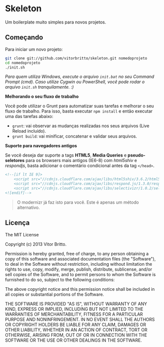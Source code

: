 # Skeleton

Um boilerplate muito simples para novos projetos.

## Começando

Para iniciar um novo projeto:

```bash
git clone git://github.com/vitorbritto/skeleton.git nomedoprojeto
cd nomedoprojeto
./init.sh
```

*Para quem utiliza Windows, execute o arquivo `init.bat` no seu Command Prompt (cmd). Caso utilize Cygwin ou PowerShell, você pode rodar o arquivo `init.sh` tranquilamente. :)*


**Melhorando o seu fluxo de trabalho**

Você pode utilizar o Grunt para automatizar suas tarefas e melhorar o seu fluxo de trabalho. Para isso, basta executar `npm install` e então executar uma das tarefas abaixo:

* `grunt`: vai observar as mudanças realizadas nos seus arquivos (Live Reload incluído).
* `grunt build`: vai minificar, concatenar e validar seus arquivos.

**Suporte para navegadores antigos**

Se você deseja dar suporte a tags **HTML5**, **Media Queries** e **pseudo-seletores** para os browsers mais antigos (IE6-8) com *html5shiv* e *respondjs*, basta adicionar o comentário condicional antes da tag `</head>`.

```html
<!--[if lt IE 9]>
    <script src="//cdnjs.cloudflare.com/ajax/libs/html5shiv/3.6.2/html5shiv.min.js"></script>
    <script src="//cdnjs.cloudflare.com/ajax/libs/respond.js/1.3.0/respond.min.js"></script>
    <script src="//cdnjs.cloudflare.com/ajax/libs/selectivizr/1.0.2/selectivizr-min.js"></script>
<![endif]-->
```

> O modernizr já faz isto para você. Este é apenas um método alternativo.

## Licença

The MIT License

Copyright (c) 2013 Vitor Britto.

Permission is hereby granted, free of charge, to any person obtaining a copy
of this software and associated documentation files (the "Software"), to deal
in the Software without restriction, including without limitation the rights
to use, copy, modify, merge, publish, distribute, sublicense, and/or sell
copies of the Software, and to permit persons to whom the Software is
furnished to do so, subject to the following conditions:

The above copyright notice and this permission notice shall be included in
all copies or substantial portions of the Software.

THE SOFTWARE IS PROVIDED "AS IS", WITHOUT WARRANTY OF ANY KIND, EXPRESS OR
IMPLIED, INCLUDING BUT NOT LIMITED TO THE WARRANTIES OF MERCHANTABILITY,
FITNESS FOR A PARTICULAR PURPOSE AND NONINFRINGEMENT. IN NO EVENT SHALL THE
AUTHORS OR COPYRIGHT HOLDERS BE LIABLE FOR ANY CLAIM, DAMAGES OR OTHER
LIABILITY, WHETHER IN AN ACTION OF CONTRACT, TORT OR OTHERWISE, ARISING FROM,
OUT OF OR IN CONNECTION WITH THE SOFTWARE OR THE USE OR OTHER DEALINGS IN
THE SOFTWARE.



